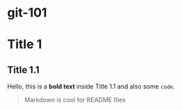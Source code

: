 # git-101

# Title 1
## Title 1.1

Hello, this is a **bold text** inside Title 1.1 and also some ```code```.

> Markdown is cool for README files

